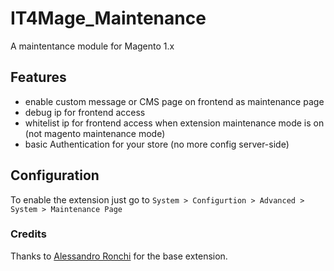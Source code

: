 # IT4Mage_Maintenance

A maintentance module for Magento 1.x 

## Features
- enable custom message or CMS page on frontend as maintenance page
- debug ip for frontend access
- whitelist ip for frontend access when extension maintenance mode is on (not magento maintenance mode)
- basic Authentication for your store (no more config server-side)

## Configuration
To enable the extension just go to `System > Configurtion > Advanced > System > Maintenance Page`

### Credits
Thanks to [Alessandro Ronchi](https://github.com/aleron75) for the base extension.
